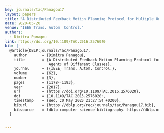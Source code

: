 ```yaml
---
key: journals/tac/Panagou17
layout: papers
title: "A Distributed Feedback Motion Planning Protocol for Multiple Unicycle Agents of Different Classes."
date: 2020-05-20
venue: "IEEE Trans. Autom. Control."
authors:
  - Dimitra Panagou
link: https://doi.org/10.1109/TAC.2016.2576020
bib: |-
  @article{DBLP:journals/tac/Panagou17,
    author       = {Dimitra Panagou},
    title        = {A Distributed Feedback Motion Planning Protocol for Multiple Unicycle
                    Agents of Different Classes},
    journal      = {{IEEE} Trans. Autom. Control.},
    volume       = {62},
    number       = {3},
    pages        = {1178--1193},
    year         = {2017},
    url          = {https://doi.org/10.1109/TAC.2016.2576020},
    doi          = {10.1109/TAC.2016.2576020},
    timestamp    = {Wed, 20 May 2020 21:27:50 +0200},
    biburl       = {https://dblp.org/rec/journals/tac/Panagou17.bib},
    bibsource    = {dblp computer science bibliography, https://dblp.org}
  }


---
```

